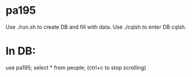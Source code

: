 # pa195

Use ./run.sh to create DB and fill with data.
Use ./cqlsh to enter DB cqlsh.

# In DB:
use pa195;
select * from people;
(ctrl+c to stop scrolling)
